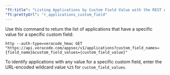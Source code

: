 ```yaml
---
"ft:title": "Listing Applications by Custom Field Value with the REST API"
"ft:prettyUrl": "r_applications_custom_field"
---
```

Use this command to return the list of applications that have a specific value for a specific custom field:

```shell
http --auth-type=veracode_hmac GET "https://api.veracode.com/appsec/v1/applications?custom_field_names={field_name}&custom_field_values={custom_field_value}"
```

To identify applications with any value for a specific custom field, enter the URL-encoded wildcard value `%25` for `custom_field_values`.
